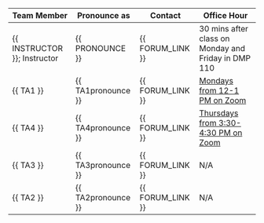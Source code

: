 | Team Member                  | Pronounce as       | Contact          | Office Hour                                 |
|------------------------------|--------------------|------------------|---------------------------------------------|
| {{ INSTRUCTOR }}; Instructor | {{ PRONOUNCE }}    | {{ FORUM_LINK }} | 30 mins after class on Monday and Friday in DMP 110 |
| {{ TA1 }}                    | {{ TA1pronounce }} | {{ FORUM_LINK }} | [Mondays from 12-1 PM on Zoom](https://canvas.ubc.ca/courses/140669/external_tools/15408)            |
| {{ TA4 }}                    | {{ TA4pronounce }} | {{ FORUM_LINK }} | [Thursdays from 3:30-4:30 PM on Zoom](https://canvas.ubc.ca/courses/140669/external_tools/15408)     |
| {{ TA3 }}                    | {{ TA3pronounce }} | {{ FORUM_LINK }} | N/A                                         |
| {{ TA2 }}                    | {{ TA2pronounce }} | {{ FORUM_LINK }} | N/A                                         |
